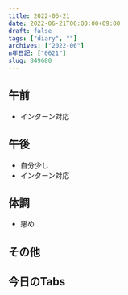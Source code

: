 ```yaml
---
title: 2022-06-21
date: 2022-06-21T00:00:00+09:00
draft: false
tags: ["diary", ""]
archives: ["2022-06"]
n年日記: ["0621"]
slug: 849680
---
```

## 午前
- インターン対応
## 午後
- 自分少し
- インターン対応
## 体調
- 悪め
## その他
## 今日のTabs